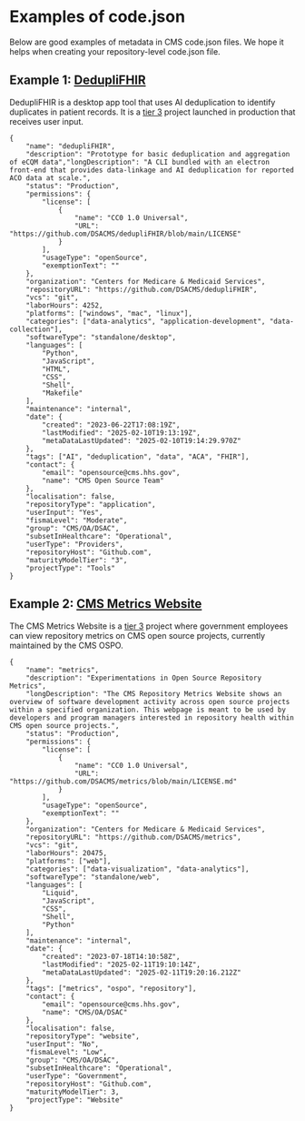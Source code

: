 # Examples of code.json

Below are good examples of metadata in CMS code.json files. We hope it helps when creating your repository-level code.json file.

## Example 1: [DedupliFHIR](https://github.com/DSACMS/dedupliFHIR)

DedupliFHIR is a desktop app tool that uses AI deduplication to identify duplicates in patient records. It is a [tier 3](https://github.com/DSACMS/repo-scaffolder/blob/dev/maturity-model-tiers.md#tier-information) project launched in production that receives user input.

```
{
    "name": "dedupliFHIR",
    "description": "Prototype for basic deduplication and aggregation of eCQM data","longDescription": "A CLI bundled with an electron front-end that provides data-linkage and AI deduplication for reported ACO data at scale.",
    "status": "Production",
    "permissions": {
        "license": [
            {
                "name": "CC0 1.0 Universal",
                "URL": "https://github.com/DSACMS/dedupliFHIR/blob/main/LICENSE"
            }
        ],
        "usageType": "openSource",
        "exemptionText": ""
    },
    "organization": "Centers for Medicare & Medicaid Services",
    "repositoryURL": "https://github.com/DSACMS/dedupliFHIR",
    "vcs": "git",
    "laborHours": 4252,
    "platforms": ["windows", "mac", "linux"],
    "categories": ["data-analytics", "application-development", "data-collection"],
    "softwareType": "standalone/desktop",
    "languages": [
        "Python",
        "JavaScript",
        "HTML",
        "CSS",
        "Shell",
        "Makefile"
    ],
    "maintenance": "internal",
    "date": {
        "created": "2023-06-22T17:08:19Z",
        "lastModified": "2025-02-10T19:13:19Z",
        "metaDataLastUpdated": "2025-02-10T19:14:29.970Z"
    },
    "tags": ["AI", "deduplication", "data", "ACA", "FHIR"],
    "contact": {
        "email": "opensource@cms.hhs.gov",
        "name": "CMS Open Source Team"
    },
    "localisation": false,
    "repositoryType": "application",
    "userInput": "Yes",
    "fismaLevel": "Moderate",
    "group": "CMS/OA/DSAC",
    "subsetInHealthcare": "Operational",
    "userType": "Providers",
    "repositoryHost": "Github.com",
    "maturityModelTier": "3",
    "projectType": "Tools"
}
```

## Example 2: [CMS Metrics Website](https://github.com/DSACMS/metrics)

The CMS Metrics Website is a [tier 3](https://github.com/DSACMS/repo-scaffolder/blob/dev/maturity-model-tiers.md#tier-information) project where government employees can view repository metrics on CMS open source projects, currently maintained by the CMS OSPO.

```
{
    "name": "metrics",
    "description": "Experimentations in Open Source Repository Metrics",
    "longDescription": "The CMS Repository Metrics Website shows an overview of software development activity across open source projects within a specified organization. This webpage is meant to be used by developers and program managers interested in repository health within CMS open source projects.",
    "status": "Production",
    "permissions": {
        "license": [
            {
                "name": "CC0 1.0 Universal",
                "URL": "https://github.com/DSACMS/metrics/blob/main/LICENSE.md"
            }
        ],
        "usageType": "openSource",
        "exemptionText": ""
    },
    "organization": "Centers for Medicare & Medicaid Services",
    "repositoryURL": "https://github.com/DSACMS/metrics",
    "vcs": "git",
    "laborHours": 20475,
    "platforms": ["web"],
    "categories": ["data-visualization", "data-analytics"],
    "softwareType": "standalone/web",
    "languages": [
        "Liquid",
        "JavaScript",
        "CSS",
        "Shell",
        "Python"
    ],
    "maintenance": "internal",
    "date": {
        "created": "2023-07-18T14:10:58Z",
        "lastModified": "2025-02-11T19:10:14Z",
        "metaDataLastUpdated": "2025-02-11T19:20:16.212Z"
    },
    "tags": ["metrics", "ospo", "repository"],
    "contact": {
        "email": "opensource@cms.hhs.gov",
        "name": "CMS/OA/DSAC"
    },
    "localisation": false,
    "repositoryType": "website",
    "userInput": "No",
    "fismaLevel": "Low",
    "group": "CMS/OA/DSAC",
    "subsetInHealthcare": "Operational",
    "userType": "Government",
    "repositoryHost": "Github.com",
    "maturityModelTier": 3,
    "projectType": "Website"
}
```
